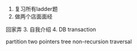 1. 复习所有ladder题
2. 做两个店面面经


回家弄
3. 自我介绍
4. DB transaction



partition two pointers
tree non-recursion traversal
